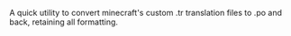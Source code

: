 A quick utility to convert minecraft's custom .tr translation files to .po and back, retaining all formatting.